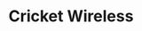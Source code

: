 ---
title: "Cricket Wireless"
url: /aurora/cricket-wireless-south-chambers-road/
shop: mobile phone
---